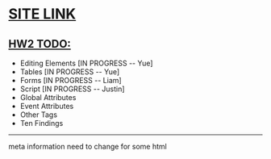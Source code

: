 # [SITE LINK](https://teamtracker-df799.firebaseapp.com)

## [HW2 TODO:](http://classes.pint.com/cse134b/homework/hw2.html)
- Editing Elements [IN PROGRESS -- Yue]
- Tables [IN PROGRESS -- Yue]
- Forms [IN PROGRESS -- Liam]
- Script [IN PROGRESS -- Justin]
- Global Attributes
- Event Attributes
- Other Tags
- Ten Findings
------------------------------------------
meta information need to change for some html
